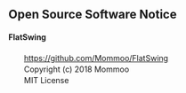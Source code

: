 Open Source Software Notice
-------

#### FlatSwing
　　https://github.com/Mommoo/FlatSwing</br>
　　Copyright (c) 2018 Mommoo</br>
　　MIT License
